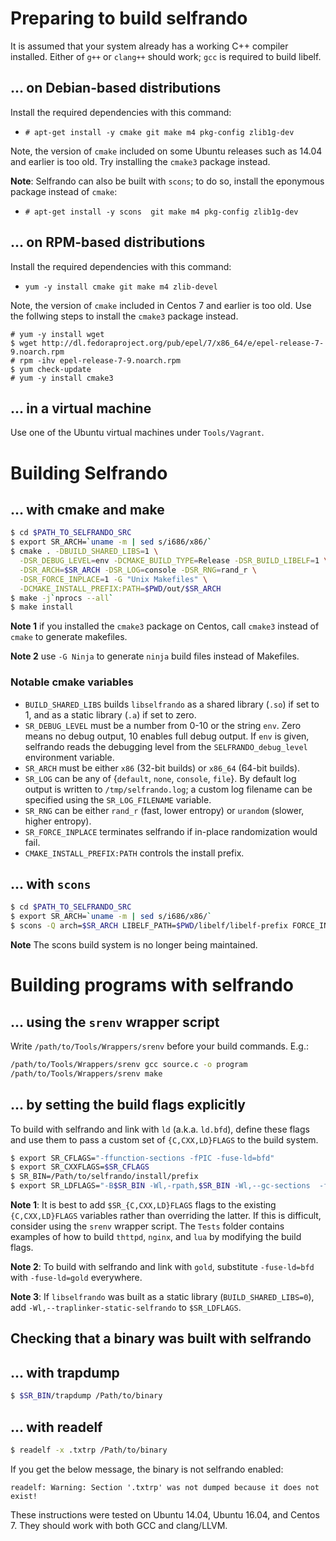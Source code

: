 
# Preparing to build selfrando

It is assumed that your system already has a working C++ compiler installed. Either of `g++` or `clang++` should work; `gcc` is required to build libelf.

## ... on Debian-based distributions
Install the required dependencies with this command:
  - `# apt-get install -y cmake git make m4 pkg-config zlib1g-dev`

Note, the version of `cmake` included on some Ubuntu releases such as 14.04 and earlier is too old. Try installing the `cmake3` package instead.

**Note**: Selfrando can also be built with `scons`; to do so, install the eponymous package instead of `cmake`:
  - `# apt-get install -y scons  git make m4 pkg-config zlib1g-dev`

## ... on RPM-based distributions

Install the required dependencies with this command:
- `yum -y install cmake git make m4 zlib-devel`

Note, the version of `cmake` included in Centos 7 and earlier is too old. Use the follwing steps to install the `cmake3` package instead.
```
# yum -y install wget
$ wget http://dl.fedoraproject.org/pub/epel/7/x86_64/e/epel-release-7-9.noarch.rpm
# rpm -ihv epel-release-7-9.noarch.rpm
$ yum check-update
# yum -y install cmake3
```

## ... in a virtual machine
Use one of the Ubuntu virtual machines under `Tools/Vagrant`.

# Building Selfrando

## ... with cmake and make
```bash
$ cd $PATH_TO_SELFRANDO_SRC
$ export SR_ARCH=`uname -m | sed s/i686/x86/`
$ cmake . -DBUILD_SHARED_LIBS=1 \
  -DSR_DEBUG_LEVEL=env -DCMAKE_BUILD_TYPE=Release -DSR_BUILD_LIBELF=1 \
  -DSR_ARCH=$SR_ARCH -DSR_LOG=console -DSR_RNG=rand_r \
  -DSR_FORCE_INPLACE=1 -G "Unix Makefiles" \
  -DCMAKE_INSTALL_PREFIX:PATH=$PWD/out/$SR_ARCH
$ make -j`nprocs --all`
$ make install
```

**Note 1** if you installed the `cmake3` package on Centos, call `cmake3` instead of `cmake` to generate makefiles.

**Note 2** use `-G Ninja` to generate `ninja` build files instead of Makefiles.

### Notable cmake variables
- `BUILD_SHARED_LIBS` builds `libselfrando` as a shared library (`.so`) if set to 1, and as a static library (`.a`) if set to zero.
- `SR_DEBUG_LEVEL` must be a number from 0-10 or the string `env`. Zero means no debug output, 10 enables full debug output. If `env` is given, selfrando reads the debugging level from the `SELFRANDO_debug_level` environment variable.
- `SR_ARCH` must be either `x86` (32-bit builds) or `x86_64` (64-bit builds).
- `SR_LOG` can be any of {`default`, `none`, `console`, `file`}. By default log output is written to `/tmp/selfrando.log`; a custom log filename can be specified using the `SR_LOG_FILENAME` variable.
- `SR_RNG` can be either `rand_r` (fast, lower entropy) or `urandom` (slower, higher entropy).
- `SR_FORCE_INPLACE` terminates selfrando if in-place randomization would fail.
- `CMAKE_INSTALL_PREFIX:PATH` controls the install prefix.


## ... with `scons`
```bash
$ cd $PATH_TO_SELFRANDO_SRC
$ export SR_ARCH=`uname -m | sed s/i686/x86/`
$ scons -Q arch=$SR_ARCH LIBELF_PATH=$PWD/libelf/libelf-prefix FORCE_INPLACE=1
```

**Note** The scons build system is no longer being maintained.

# Building programs with selfrando

## ... using the `srenv` wrapper script

Write `/path/to/Tools/Wrappers/srenv` before your build commands. E.g.:
```bash
/path/to/Tools/Wrappers/srenv gcc source.c -o program
/path/to/Tools/Wrappers/srenv make
```

## ... by setting the build flags explicitly

To build with selfrando and link with `ld` (a.k.a. `ld.bfd`), define these flags and use them to pass a custom set of `{C,CXX,LD}FLAGS` to the build system.
```bash
$ export SR_CFLAGS="-ffunction-sections -fPIC -fuse-ld=bfd"
$ export SR_CXXFLAGS=$SR_CFLAGS
$ SR_BIN=/Path/to/selfrando/install/prefix
$ export SR_LDFLAGS="-B$SR_BIN -Wl,-rpath,$SR_BIN -Wl,--gc-sections  -fuse-ld=bfd"
```

**Note 1**: It is best to add `$SR_{C,CXX,LD}FLAGS` flags to the existing `{C,CXX,LD}FLAGS` variables rather than overriding the latter. If this is difficult, consider using the `srenv` wrapper script. The `Tests` folder contains examples of how to build `thttpd`, `nginx`, and `lua` by modifying the build flags.

**Note 2**: To build with selfrando and link with `gold`, substitute `-fuse-ld=bfd` with `-fuse-ld=gold` everywhere.

**Note 3**: If `libselfrando` was built as a static library (`BUILD_SHARED_LIBS=0`), add `-Wl,--traplinker-static-selfrando` to `$SR_LDFLAGS`.

## Checking that a binary was built with selfrando

## ... with trapdump
```bash
$ $SR_BIN/trapdump /Path/to/binary
```

## ... with readelf
```bash
$ readelf -x .txtrp /Path/to/binary
```

If you get the below message, the binary is not selfrando enabled:

```
readelf: Warning: Section '.txtrp' was not dumped because it does not exist!
```


These instructions were tested on Ubuntu 14.04, Ubuntu 16.04, and Centos 7. They should work with both GCC and clang/LLVM.
